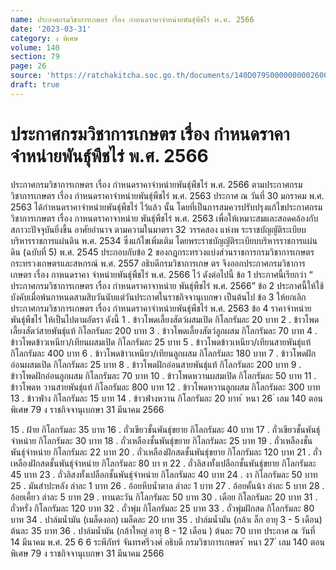 ```yaml
---
name: ประกาศกรมวิชาการเกษตร เรื่อง กำหนดราคาจำหน่ายพันธุ์พืชไร่ พ.ศ. 2566
date: '2023-03-31'
category: ง พิเศษ
volume: 140
section: 79
page: 26
source: 'https://ratchakitcha.soc.go.th/documents/140D079S0000000002600.pdf'
draft: true
---
```


# ประกาศกรมวิชาการเกษตร เรื่อง กำหนดราคาจำหน่ายพันธุ์พืชไร่ พ.ศ. 2566

ประกาศกรมวิชาการเกษตร เรื่อง กำหนดราคาจำหน่ายพันธุ์พืชไร่ พ.ศ. 2566 ตามประกาศกรมวิชาการเกษตร เรื่อง กำหนดราคาจำหน่ายพันธุ์พืชไร่ พ.ศ. 2563 ประกาศ ณ วันที่ 30 มกราคม พ.ศ. 2563 ได้กำหนดราคาจำหน่ายพันธุ์พืชไร่ ไว้แล้ว นั้น โดยที่เป็นการสมควรปรับปรุงแก้ไขประกาศกรมวิชาการเกษตร เรื่อง กาหนดราคาจาหน่าย พันธุ์พืชไร่ พ.ศ. 2563 เพื่อให้เหมาะสมและสอดคล้องกับสภาวะปัจจุบันยิ่งขึ้น อาศัยอำนาจ ตามความในมาตรา 32 วรรคสอง แห่งพ ระราชบัญญัติระเบียบบริหารราชการแผ่นดิน พ.ศ. 2534 ซึ่งแก้ไขเพิ่มเติม โดยพระราชบัญญัติระเบียบบริหารราชการแผ่นดิน (ฉบับที่ 5) พ.ศ. 2545 ประกอบกับข้อ 2 ของกฎกระทรวงแบ่งส่วนราชการกรมวิชาการเกษตร กระทรวงเกษตรและสหกรณ์ พ.ศ. 2557 อธิบดีกรมวิชาการเกษ ตร จึงออกประกาศกรมวิชาการเกษตร เรื่อง กาหนดราคา จำหน่ายพันธุ์พืชไร่ พ.ศ. 2566 ไว้ ดังต่อไปนี้ ข้อ 1 ประกาศนี้เรียกว่า “ ประกาศกรมวิชาการเกษตร เรื่อง กำหนดราคาจาหน่าย พันธุ์พืชไร่ พ.ศ. 2566” ข้อ 2 ประกาศนี้ให้ใช้บังคับเมื่อพ้นกาหนดสามสิบวันนับแต่วันประกาศในราชกิจจานุเบกษา เป็นต้นไป ข้อ 3 ให้ยกเลิก ประกาศกรมวิชาการเกษตร เรื่อง กำหนดราคาจำหน่ายพันธุ์พืชไร่ พ.ศ. 2563 ข้อ 4 ราคาจำหน่ายพันธุ์พืชไร่ ให้เป็นไปตามอัตรา ดังนี้ 1 . ข้าวโพดเลี้ยงสัตว์ผสมเปิด กิโลกรัมละ 20 บาท 2 . ข้าวโพดเลี้ยงสัตว์สายพันธุ์แท้ กิโลกรัมละ 200 บาท 3 . ข้าวโพดเลี้ยงสัตว์ลูกผสม กิโลกรัมละ 70 บาท 4 . ข้าวโพดข้าวเหนียว/เทียนผสมเปิด กิโลกรัมละ 25 บาท 5 . ข้าวโพดข้าวเหนียว/เทียนสายพันธุ์แท้ กิโลกรัมละ 400 บาท 6 . ข้าวโพดข้าวเหนียว/เทียนลูกผสม กิโลกรัมละ 180 บาท 7 . ข้าวโพดฝักอ่อนผสมเปิด กิโลกรัมละ 25 บาท 8 . ข้าวโพดฝักอ่อนสายพันธุ์แท้ กิโลกรัมละ 200 บาท 9 . ข้าวโพดฝักอ่อนลูกผสม กิโลกรัมละ 70 บาท 10 . ข้าวโพดหวานผสมเปิด กิโลกรัมละ 50 บาท 11 . ข้าวโพดห วานสายพันธุ์แท้ กิโลกรัมละ 800 บาท 12 . ข้าวโพดหวานลูกผสม กิโลกรัมละ 300 บาท 13 . ข้าวฟ่าง กิโลกรัมละ 15 บาท 14 . ข้าวฟ่างหวาน กิโลกรัมละ 20 บาท ้ หนา 26 ่ เลม 140 ตอนพิเศษ 79 ง ราชกิจจานุเบกษา 31 มีนาคม 2566

15 . ฝ้าย กิโลกรัมละ 35 บาท 16 . ถั่วเขียวชั้นพันธุ์ขยาย กิโลกรัมละ 40 บาท 17 . ถั่วเขียวชั้นพันธุ์จำหน่าย กิโลกรัมละ 30 บาท 18 . ถั่วเหลืองชั้นพันธุ์ขยาย กิโลกรัมละ 25 บาท 19 . ถั่วเหลืองชั้นพันธุ์จำหน่าย กิโลกรัมละ 22 บาท 20 . ถั่วเหลืองฝักสดชั้นพันธุ์ขยาย กิโลกรัมละ 120 บาท 21 . ถั่วเหลืองฝักสดชั้นพันธุ์จำหน่าย กิโลกรัมละ 80 บา ท 22 . ถั่วลิสงทั้งเปลือกชั้นพันธุ์ขยาย กิโลกรัมละ 45 บาท 23 . ถั่วลิสงทั้งเปลือกชั้นพันธุ์จำหน่าย กิโลกรัมละ 40 บาท 24 . งา กิโลกรัมละ 50 บาท 25 . มันสำปะหลัง ลำละ 1 บาท 26 . อ้อยหีบน้ำตาล ลำละ 1 บาท 27 . อ้อยคั้นน้า ลำละ 5 บาท 28 . อ้อยเคี้ยว ลำละ 5 บาท 29 . ทานตะวัน กิโลกรัมละ 50 บาท 30 . เดือย กิโลกรัมละ 20 บาท 31 . ถั่วหรั่ง กิโลกรัมละ 120 บาท 32 . ถั่วพุ่ม กิโลกรัมละ 25 บาท 33 . ถั่วพุ่มฝักสด กิโลกรัมละ 80 บาท 34 . ปาล์มน้ำมัน (เมล็ดงอก) เมล็ดละ 20 บาท 35 . ปาล์มน้ำมัน (กล้าเ ล็ก อายุ 3 - 5 เดือน) ต้นละ 35 บาท 36 . ปาล์มน้ำมัน (กล้าใหญ่ อายุ 8 - 12 เดือน ) ต้นละ 70 บาท ประกาศ ณ วันที่ 14 มีนาคม พ.ศ. 25 6 6 ระพีภัทร์ จันทรศรีวงศ์ อธิบดี กรมวิชาการเกษตร ้ หนา 27 ่ เลม 140 ตอนพิเศษ 79 ง ราชกิจจานุเบกษา 31 มีนาคม 2566
